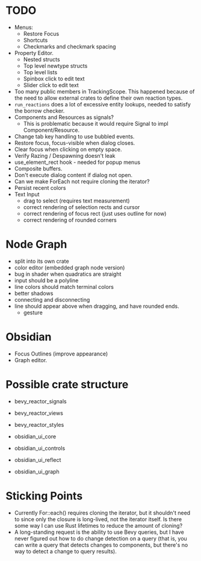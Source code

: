 # TODO

- Menus:
  - Restore Focus
  - Shortcuts
  - Checkmarks and checkmark spacing
- Property Editor.
  - Nested structs
  - Top level newtype structs
  - Top level lists
  - Spinbox click to edit text
  - Slider click to edit text
- Too many public members in TrackingScope. This happened because of the need to
  allow external crates to define their own reaction types.
- `run_reactions` does a lot of excessive entity lookups, needed to satisfy the borrow checker.
- Components and Resources as signals?
  - This is problematic because it would require Signal<T> to impl Component/Resource.
- Change tab key handling to use bubbled events.
- Restore focus, focus-visible when dialog closes.
- Clear focus when clicking on empty space.
- Verify Razing / Despawning doesn't leak
- use_element_rect hook - needed for popup menus
- Composite buffers.
- Don't execute dialog content if dialog not open.
- Can we make ForEach not require cloning the iterator?
- Persist recent colors
- Text Input
  - drag to select (requires text measurement)
  - correct rendering of selection rects and cursor
  - correct rendering of focus rect (just uses outline for now)
  - correct rendering of rounded corners

# Node Graph

- split into its own crate
- color editor (embedded graph node version)
- bug in shader when quadratics are straight
- input should be a polyline
- line colors should match terminal colors
- better shadows
- connecting and disconnecting
- line should appear above when dragging, and have rounded ends.
  - gesture

# Obsidian

- Focus Outlines (improve appearance)
- Graph editor.

# Possible crate structure

- bevy_reactor_signals
- bevy_reactor_views
- bevy_reactor_styles

- obsidian_ui_core
- obsidian_ui_controls
- obsidian_ui_reflect
- obsidian_ui_graph

# Sticking Points

- Currently For::each() requires cloning the iterator, but it shouldn't need to since only the
  closure is long-lived, not the iterator itself. Is there some way I can use Rust lifetimes to
  reduce the amount of cloning?
- A long-standing request is the ability to use Bevy queries, but I have never figured out how
  to do change detection on a query (that is, you can write a query that detects changes to
  components, but there's no way to detect a change to query results).
